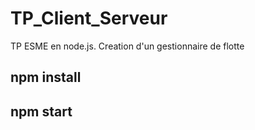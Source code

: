 # TP_Client_Serveur
TP ESME en node.js. Creation d'un gestionnaire de flotte 

## npm install
## npm start